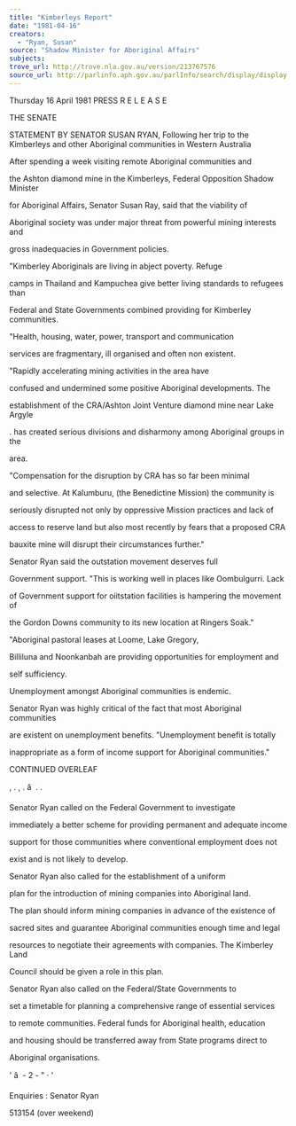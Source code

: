 ```yaml
---
title: "Kimberleys Report"
date: "1981-04-16"
creators:
  - "Ryan, Susan"
source: "Shadow Minister for Aboriginal Affairs"
subjects:
trove_url: http://trove.nla.gov.au/version/213767576
source_url: http://parlinfo.aph.gov.au/parlInfo/search/display/display.w3p;query=Id%3A%22media/pressrel/HPR08011328%22
---
```


 Thursday 16 April 1981 PRESS R E L E A S E

 THE SENATE

 STATEMENT BY SENATOR SUSAN RYAN, Following her trip to the Kimberleys and  other Aboriginal communities in Western Australia

 After spending a week visiting remote Aboriginal communities and 

 the Ashton diamond mine in the Kimberleys, Federal Opposition Shadow Minister 

 for Aboriginal Affairs, Senator Susan Ray, said that the viability of 

 Aboriginal society was under major threat from powerful mining interests and 

 gross inadequacies in Government policies.

 "Kimberley Aboriginals are living in abject poverty. Refuge 

 camps in Thailand and Kampuchea give better living standards to refugees than 

 Federal and State Governments combined providing for Kimberley communities.

 "Health, housing, water, power, transport and communication 

 services are fragmentary, ill organised and often non existent.

 "Rapidly accelerating mining activities in the area have 

 confused and undermined some positive Aboriginal developments. The 

 establishment of the CRA/Ashton Joint Venture diamond mine near Lake Argyle 

 .  has created serious divisions and disharmony among Aboriginal groups in the 

 area.

 "Compensation for the disruption by CRA has so far been minimal 

 and selective. At Kalumburu, (the Benedictine Mission) the community is 

 seriously disrupted not only by oppressive Mission practices and lack of 

 access to reserve land but also most recently by fears that a proposed CRA 

 bauxite mine will disrupt their circumstances further."

 Senator Ryan said the outstation movement deserves full 

 Government support. "This is working well in places like Oombulgurri. Lack 

 of Government support for oiitstation facilities is hampering the movement of 

 the Gordon Downs community to its new location at Ringers Soak."

 "Aboriginal pastoral leases at Loome, Lake Gregory,

 Billiluna and Noonkanbah are providing opportunities for employment and 

 self sufficiency.

 Unemployment amongst Aboriginal communities is endemic.

 Senator Ryan was highly critical of the fact that most Aboriginal communities 

 are existent on unemployment benefits. "Unemployment benefit is totally 

 inappropriate as a form of income support for Aboriginal communities."

 CONTINUED OVERLEAF

 , .  , .  â   .  .

 Senator Ryan called on the Federal Government to investigate 

 immediately a better scheme for providing permanent and adequate income 

 support for those communities where conventional employment does not 

 exist and is not likely to develop.

 Senator Ryan also called for the establishment of a uniform 

 plan for the introduction of mining companies into Aboriginal land.

 The plan should inform mining companies in advance of the existence of 

 sacred sites and guarantee Aboriginal communities enough time and legal 

 resources to negotiate their agreements with companies. The Kimberley Land 

 Council should be given a role in this plan.

 Senator Ryan also called on the Federal/State Governments to 

 set a timetable for planning a comprehensive range of essential services 

 to remote communities. Federal funds for Aboriginal health, education 

 and housing should be transferred away from State programs direct to 

 Aboriginal organisations.

 '  â   -  2  -  "  ·  '

 Enquiries :  Senator Ryan

 513154 (over weekend)

